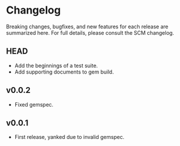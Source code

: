 # Changelog

Breaking changes, bugfixes, and new features for each release are summarized here.
For full details, please consult the SCM changelog.

## HEAD
 * Add the beginnings of a test suite.
 * Add supporting documents to gem build.

## v0.0.2
 * Fixed gemspec.

## v0.0.1
 * First release, yanked due to invalid gemspec.
